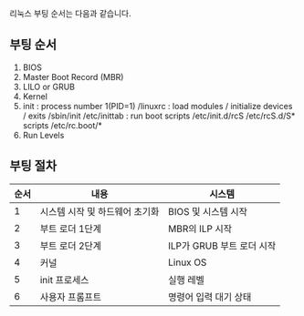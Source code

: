 리눅스 부팅 순서는 다음과 같습니다.

## 부팅 순서

1.  BIOS
2.  Master Boot Record (MBR)
3.  LILO or GRUB
4.  Kernel
5.  init : process number 1(PID=1)
	  /linuxrc : load modules / initialize devices / exits
	  /sbin/init
		  /etc/inittab : run boot scripts
			  /etc/init.d/rcS
				  /etc/rcS.d/S* scripts
				  /etc/rc.boot/*
6.  Run Levels

## 부팅 절차

| 순서 | 내용                           | 시스템                    |
| ---- | ------------------------------ | ------------------------- |
| 1    | 시스템 시작 및 하드웨어 초기화 | BIOS 및 시스템 시작       |
| 2    | 부트 로더 1단계                | MBR의 ILP 시작            |
| 3    | 부트 로더 2단계                | ILP가 GRUB 부트 로더 시작 |
| 4    | 커널                           | Linux OS                  |
| 5    | init 프로세스                  | 실행 레벨                 |
| 6    | 사용자 프롬프트                | 명령어 입력 대기 상태     |






